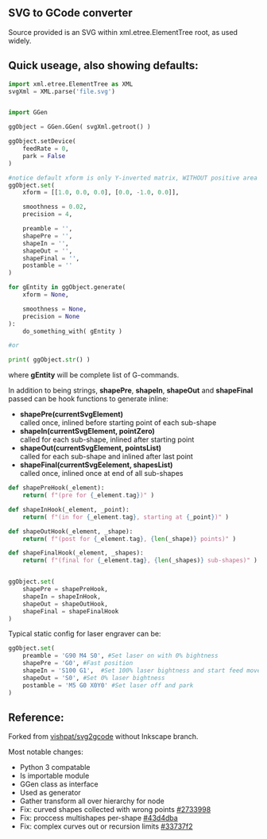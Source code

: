 SVG to GCode converter
----------------------


Source provided is an SVG within xml.etree.ElementTree root, as used widely.

Quick useage, also showing defaults:
------------------------------------

```python
import xml.etree.ElementTree as XML
svgXml = XML.parse('file.svg')


import GGen

ggObject = GGen.GGen( svgXml.getroot() )

ggObject.setDevice(
    feedRate = 0,
    park = False
)

#notice default xform is only Y-inverted matrix, WITHOUT positive area offset
ggObject.set(
    xform = [[1.0, 0.0, 0.0], [0.0, -1.0, 0.0]],

    smoothness = 0.02,
    precision = 4,

    preamble = '',
    shapePre = '',
    shapeIn = '',
    shapeOut = '',
    shapeFinal = '',
    postamble = ''
)

for gEntity in ggObject.generate(
    xform = None,

    smoothness = None,
    precision = None
):
    do_something_with( gEntity )

#or

print( ggObject.str() )

```
where **gEntity** will be complete list of G-commands.


In addition to being strings, **shapePre**, **shapeIn**, **shapeOut** and **shapeFinal** passed can be hook functions to generate inline:

* **shapePre(currentSvgElement)**  
    called once, inlined before starting point of each sub-shape
* **shapeIn(currentSvgElement, pointZero)**  
    called for each sub-shape, inlined after starting point
* **shapeOut(currentSvgElement, pointsList)**  
    called for each sub-shape and inlined after last point
* **shapeFinal(currentSvgEelement, shapesList)**  
    called once, inlined once at end of all sub-shapes


```python
def shapePreHook(_element):
    return( f"(pre for {_element.tag})" )

def shapeInHook(_element, _point):
    return( f"(in for {_element.tag}, starting at {_point})" )

def shapeOutHook(_element, _shape):
    return( f"(post for {_element.tag}, {len(_shape)} points)" )

def shapeFinalHook(_element, _shapes):
	return( f"(final for {_element.tag}, {len(_shapes)} sub-shapes)" )


ggObject.set(
    shapePre = shapePreHook,
    shapeIn = shapeInHook,
    shapeOut = shapeOutHook,
    shapeFinal = shapeFinalHook
)
```

Typical static config for laser engraver can be:
```python
ggObject.set(
    preamble = 'G90 M4 S0', #Set laser on with 0% bightness
    shapePre = 'G0', #Fast position
    shapeIn = 'S100 G1',  #Set 100% laser bightness and start feed move
    shapeOut = 'S0', #Set 0% laser bightness
    postamble = 'M5 G0 X0Y0' #Set laser off and park
)
```



Reference:
----------

Forked from [vishpat/svg2gcode](https://github.com/vishpat/svg2gcode) without Inkscape branch.

Most notable changes:
* Python 3 compatable
* Is importable module
* GGen class as interface
* Used as generator
* Gather transform all over hierarchy for node
* Fix: curved shapes collected with wrong points [#2733998](https://github.com/NikolayRag/svg2gcode_ggen/commit/2733998fb56177be35ea0a91014296366bd2bd3a)
* Fix: proccess multishapes per-shape [#43d4dba](https://github.com/NikolayRag/svg2gcode_ggen/commit/43d4dba31fd7cfb5d92c99fd018b30991fcd4d90)
* Fix: complex curves out or recursion limits [#33737f2](https://github.com/NikolayRag/svg2gcode_ggen/commit/33737f2b23cd614b60b2f5b16a2896b5cdddc1d3)
